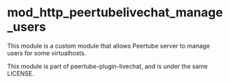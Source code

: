 # mod_http_peertubelivechat_manage_users

This module is a custom module that allows Peertube server to manage users for some virtualhosts.

This module is part of peertube-plugin-livechat, and is under the same LICENSE.

